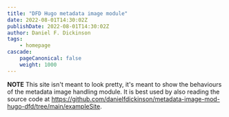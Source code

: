 ```yaml
---
title: "DFD Hugo metadata image module"
date: 2022-08-01T14:30:02Z
publishDate: 2022-08-01T14:30:02Z
author: Daniel F. Dickinson
tags:
    - homepage
cascade:
    pageCanonical: false
    weight: 1000
---
```


**NOTE** This site isn't meant to look pretty, it's meant to show the behaviours
of the metadata image handling module. It is best used by also reading the
source code at <https://github.com/danielfdickinson/metadata-image-mod-hugo-dfd/tree/main/exampleSite>.
